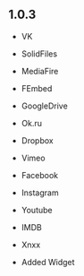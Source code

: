 ## 1.0.3
- VK
- SolidFiles
- MediaFire
- FEmbed
- GoogleDrive
- Ok.ru
- Dropbox
- Vimeo
- Facebook
- Instagram
- Youtube
- IMDB
- Xnxx

- Added Widget
